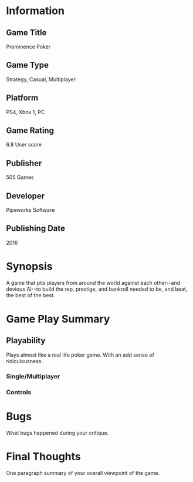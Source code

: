 # Information
## Game Title
Prominence Poker
## Game Type
Strategy, Casual, Multiplayer
## Platform
PS4, Xbox 1, PC
## Game Rating
6.8 User score
## Publisher
505 Games
## Developer
Pipeworks Software
## Publishing Date
2016
# Synopsis
A game that pits players from around the world against each other--and devious AI--to build the rep, prestige, and bankroll needed to be, and beat, the best of the best.

# Game Play Summary
## Playability
Plays almost like a real life poker game. With an add sense of ridiculousness.
### Single/Multiplayer
### Controls

# Bugs
What bugs happened during your critique.
# Final Thoughts
One paragraph summary of your overall viewpoint of the game.

